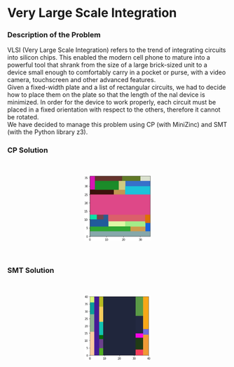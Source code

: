 # Very Large Scale Integration
### Description of the Problem
VLSI (Very Large Scale Integration) refers to the trend of integrating circuits into silicon chips. This enabled the modern cell phone to mature into a powerful tool that shrank from the size of a large brick-sized unit to a device small enough to comfortably carry in a pocket or purse, with a video camera, touchscreen and other advanced features. <br/>
Given a fixed-width plate and a list of rectangular circuits, we had to decide how to place them on the plate so that the length of the nal device is minimized. In order for the device to work properly, each circuit must be placed in a fixed orientation with respect to the others, therefore it cannot be rotated.<br/>
We have decided to manage this problem using CP (with MiniZinc) and SMT (with the Python library z3). <br/>

### CP Solution

<br/>
<p align="center">
  <img src="https://github.com/lolloloschi97/Very-Large-Scale-Integration/blob/main/image1.jpg" width=30% height=30% class="center">
</p>
<br/>


### SMT Solution

<br/>
<p align="center">
  <img src="https://github.com/lolloloschi97/Very-Large-Scale-Integration/blob/main/image2.jpg" width=30% height=30% class="center">
</p>
<br/>
